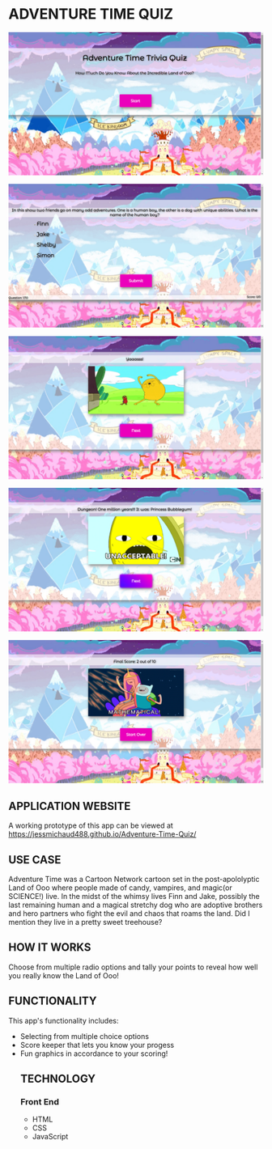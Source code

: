 <h1>ADVENTURE  TIME  QUIZ</h1>

![Home Page](https://github.com/jessmichaud488/Adventure-Time-Quiz/blob/master/images/AdventuretimeQuiz.png)

![Question Page](https://github.com/jessmichaud488/Adventure-Time-Quiz/blob/master/images/AdventuretimeQuestion.png)

![Positive Feedback Page](https://github.com/jessmichaud488/Adventure-Time-Quiz/blob/master/images/AdventuretimeJake.png)

![Negative Feedback Page](https://github.com/jessmichaud488/Adventure-Time-Quiz/blob/master/images/AdventuretimeLemongrab.png)

![Results Page](https://github.com/jessmichaud488/Adventure-Time-Quiz/blob/master/images/AdventuretimeResults.png)

<h2>APPLICATION WEBSITE</h2>
<p>A working prototype of this app can be viewed at <a href="https://jessmichaud488.github.io/Adventure-Time-Quiz/">https://jessmichaud488.github.io/Adventure-Time-Quiz/</a></p>

<h2>USE CASE</h2>
<p>Adventure Time was a Cartoon Network cartoon set in the post-apololyptic Land of Ooo where people made of candy, vampires, and magic(or SCIENCE!) live. In the midst of the whimsy lives Finn and Jake, possibly the last remaining human and a magical stretchy dog who are adoptive brothers and hero partners who fight the evil and chaos that roams the land. Did I mention they live in a pretty sweet treehouse?</p>

<h2>HOW IT WORKS</h2>
<p>Choose from multiple radio options and tally your points to reveal how well you really know the Land of Ooo!</p>

<h2>FUNCTIONALITY</h2>
<p>This app's functionality includes:</p>
<ul>
<li>Selecting from multiple choice options</li>
<li>Score keeper that lets you know your progess</li>
<li>Fun graphics in accordance to your scoring!</li>

<h2>TECHNOLOGY</h2>
<h3>Front End</h3>
<ul>
	<li>HTML</li>
	<li>CSS</li>
	<li>JavaScript</li>
</ul>



